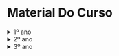 # Material Do Curso

<details>
<summary>1º ano</summary>
<ul>
<details><summary><a href="1º ano/Análise/">Análise</a></summary></details>
<details><summary><a href="1º ano/Cálculo/">Cálculo</a></summary></details>
<details><summary><a href="1º ano/Geometria/">Geometria</a></summary></details>
<details><summary><a href="1º ano/Laboratório de Algoritmia I/">Laboratório de Algoritmia I</a></summary></details>
<details><summary><a href="1º ano/Matemática Discreta/">Matemática Discreta</a></summary></details>
<details><summary><a href="1º ano/Programação Funcional/">Programação Funcional</a></summary></details>
<details><summary><a href="1º ano/Programação Imperativa/">Programação Imperativa</a></summary></details>
<details><summary><a href="1º ano/Sistemas de Computação/">Sistemas de Computação</a></summary></details>
<details><summary><a href="1º ano/Tópicos de Matemática/">Tópicos de Matemática</a></summary></details>
<details><summary><a href="1º ano/Álgebra Linear/">Álgebra Linear</a></summary></details>
</ul>
</details>

<details>
<summary>2º ano</summary>
<ul>
<details><summary><a href="2º ano/Algoritmos e Complexidade/">Algoritmos e Complexidade</a></summary></details>
<details><summary><a href="2º ano/Análise Numérica/">Análise Numérica</a></summary></details>
<details><summary><a href="2º ano/Autómatos e Linguagens Formais/">Autómatos e Linguagens Formais</a></summary></details>
<details><summary><a href="2º ano/Cáculo de Programas/">Cáculo de Programas</a></summary></details>
<details><summary><a href="2º ano/Laboratório de Algoritmia II/">Laboratório de Algoritmia II</a></summary></details>
<details><summary><a href="2º ano/Lógica/">Lógica</a></summary></details>
<details><summary><a href="2º ano/Programação Orientada aos Objetos/">Programação Orientada aos Objetos</a></summary></details>
<details><summary><a href="2º ano/Sistemas Operativos/">Sistemas Operativos</a></summary></details>
<details><summary><a href="2º ano/Sistemas de Comunicação e Redes/">Sistemas de Comunicação e Redes</a></summary></details>
<details><summary><a href="2º ano/Álgebra Universal e Categorias/">Álgebra Universal e Categorias</a></summary></details>
<details><summary><a href="2º ano/Álgebra/">Álgebra</a></summary></details>
</ul>
</details>

<details>
<summary>3º ano</summary>
<ul>
<details><summary><a href="3º ano/Bases de Dados/">Bases de Dados</a></summary></details>
<details><summary><a href="3º ano/Computabilidade e Complexidade/">Computabilidade e Complexidade</a></summary></details>
<details><summary><a href="3º ano/Computação Gráfica/">Computação Gráfica</a></summary></details>
<details><summary><a href="3º ano/Interação e Concorrência/">Interação e Concorrência</a></summary></details>
<details><summary><a href="3º ano/Lógica Computacional/">Lógica Computacional</a></summary></details>
<details><summary><a href="3º ano/Probabilidades e Aplicações/">Probabilidades e Aplicações</a></summary></details>
<details><summary><a href="3º ano/Processamento de Linguagens e Compiladores/">Processamento de Linguagens e Compiladores</a></summary></details>
<details><summary><a href="3º ano/Programação Concorrente/">Programação Concorrente</a></summary></details>
<details><summary><a href="3º ano/Projeto/">Projeto</a></summary></details>
<details><summary><a href="3º ano/Semântica das Linguagens de Programação/">Semântica das Linguagens de Programação</a></summary></details>
<details><summary><a href="3º ano/Teoria de Números Computacional/">Teoria de Números Computacional</a></summary></details>
</ul>
</details>
